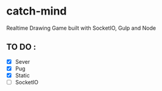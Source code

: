 # catch-mind
Realtime Drawing Game built with SocketIO, Gulp and Node

## TO DO :
- [x] Sever
- [X] Pug
- [X] Static
- [ ] SocketIO
